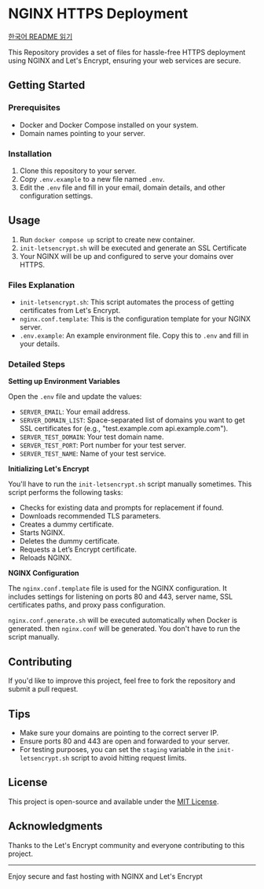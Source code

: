 # NGINX HTTPS Deployment

[한국어 README 읽기](./README-ko.md)

This Repository provides a set of files for hassle-free HTTPS deployment using NGINX and Let's Encrypt, ensuring your web services are secure.

## Getting Started

### Prerequisites

-   Docker and Docker Compose installed on your system.
-   Domain names pointing to your server.

### Installation

1. Clone this repository to your server.
2. Copy `.env.example` to a new file named `.env`.
3. Edit the `.env` file and fill in your email, domain details, and other configuration settings.

## Usage

1. Run `docker compose up` script to create new container.
2. `init-letsencrypt.sh` will be executed and generate an SSL Certificate
3. Your NGINX will be up and configured to serve your domains over HTTPS.

### Files Explanation

-   `init-letsencrypt.sh`: This script automates the process of getting certificates from Let's Encrypt.
-   `nginx.conf.template`: This is the configuration template for your NGINX server.
-   `.env.example`: An example environment file. Copy this to `.env` and fill in your details.

### Detailed Steps

**Setting up Environment Variables**

Open the `.env` file and update the values:

-   `SERVER_EMAIL`: Your email address.
-   `SERVER_DOMAIN_LIST`: Space-separated list of domains you want to get SSL certificates for (e.g., "test.example.com api.example.com").
-   `SERVER_TEST_DOMAIN`: Your test domain name.
-   `SERVER_TEST_PORT`: Port number for your test server.
-   `SERVER_TEST_NAME`: Name of your test service.

**Initializing Let's Encrypt**

You'll have to run the `init-letsencrypt.sh` script manually sometimes. This script performs the following tasks:

-   Checks for existing data and prompts for replacement if found.
-   Downloads recommended TLS parameters.
-   Creates a dummy certificate.
-   Starts NGINX.
-   Deletes the dummy certificate.
-   Requests a Let’s Encrypt certificate.
-   Reloads NGINX.

**NGINX Configuration**

The `nginx.conf.template` file is used for the NGINX configuration. It includes settings for listening on ports 80 and 443, server name, SSL certificates paths, and proxy pass configuration.

`nginx.conf.generate.sh` will be executed automatically when Docker is generated. then `nginx.conf` will be generated. You don't have to run the script manually.

## Contributing

If you'd like to improve this project, feel free to fork the repository and submit a pull request.

## Tips

-   Make sure your domains are pointing to the correct server IP.
-   Ensure ports 80 and 443 are open and forwarded to your server.
-   For testing purposes, you can set the `staging` variable in the `init-letsencrypt.sh` script to avoid hitting request limits.

## License

This project is open-source and available under the [MIT License](LICENSE).

## Acknowledgments

Thanks to the Let's Encrypt community and everyone contributing to this project.

---

Enjoy secure and fast hosting with NGINX and Let's Encrypt
